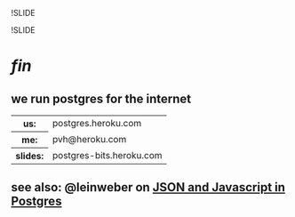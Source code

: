 !SLIDE



!SLIDE

# <i>fin</i>

## we run postgres for the internet

<table>
<tr> <th> <b>us:</b> </th> <td> postgres.heroku.com </td> </tr>
<tr> <th> <b>me:</b> </th> <td> pvh@heroku.com  </td></tr>
<tr> <th> <b>slides:</b> </th> <td> postgres-bits.heroku.com </td> </tr>
</table>

## see also: @leinweber on [JSON and Javascript in Postgres](http://plv8-pgconfeu.herokuapp.com/)
